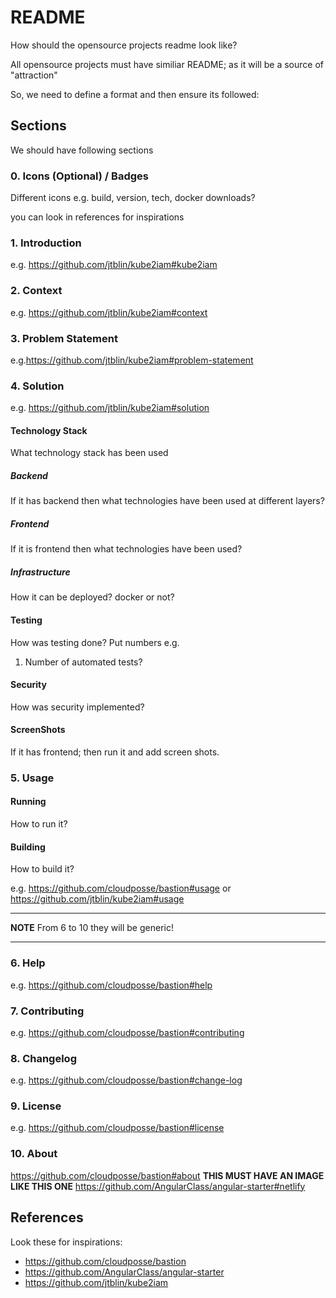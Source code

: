 # README
How should the opensource projects readme look like?

All opensource projects must have similiar README; as it will be a source of "attraction"

So, we need to define a format and then ensure its followed:

## Sections

We should have following sections

### 0. Icons (Optional) / Badges

Different icons e.g. build, version, tech, docker downloads?

you can look in references for inspirations

### 1. Introduction
e.g. https://github.com/jtblin/kube2iam#kube2iam

### 2. Context
e.g. https://github.com/jtblin/kube2iam#context

### 3. Problem Statement 
e.g.https://github.com/jtblin/kube2iam#problem-statement

### 4. Solution 

e.g. https://github.com/jtblin/kube2iam#solution

#### Technology Stack

What technology stack has been used

##### Backend

If it has backend then what technologies have been used at different layers?

##### Frontend

If it is frontend then what technologies have been used?

##### Infrastructure

How it can be deployed? docker or not?

#### Testing

How was testing done? Put numbers e.g.

1. Number of automated tests?

#### Security

How was security implemented?

#### ScreenShots

If it has frontend; then run it and add screen shots.

### 5. Usage 

#### Running

How to run it?

#### Building

How to build it?

e.g. https://github.com/cloudposse/bastion#usage or https://github.com/jtblin/kube2iam#usage

---

**NOTE** From 6 to 10 they will be generic!

---

### 6. Help 

e.g. https://github.com/cloudposse/bastion#help

### 7. Contributing 

e.g. https://github.com/cloudposse/bastion#contributing

### 8. Changelog 

e.g. https://github.com/cloudposse/bastion#change-log

### 9. License 

e.g. https://github.com/cloudposse/bastion#license 

### 10. About 

https://github.com/cloudposse/bastion#about **THIS MUST HAVE AN IMAGE LIKE THIS ONE** https://github.com/AngularClass/angular-starter#netlify


## References

Look these for inspirations:

* https://github.com/cloudposse/bastion
* https://github.com/AngularClass/angular-starter
* https://github.com/jtblin/kube2iam
